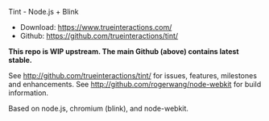 Tint - Node.js + Blink

* Download: https://www.trueinteractions.com/
* Github: https://github.com/trueinteractions/tint/

**This repo is WIP upstream.  The main Github (above) contains latest stable.**

See http://github.com/trueinteractions/tint/ for issues, features, milestones and enhancements. 
See http://github.com/rogerwang/node-webkit for build information.

Based on node.js, chromium (blink), and node-webkit. 

